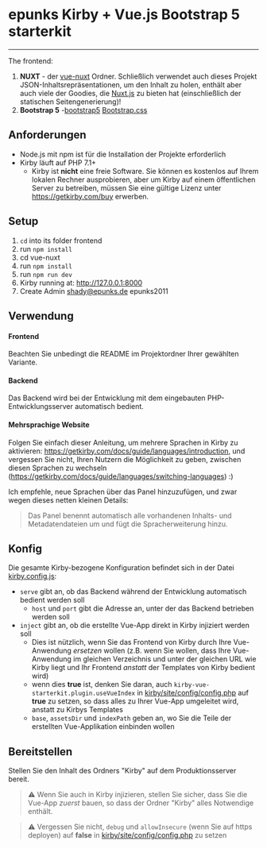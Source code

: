 # epunks Kirby + Vue.js Bootstrap 5 starterkit 
---

The frontend:

1. **NUXT** - der [vue-nuxt](vue-nuxt) Ordner. Schließlich verwendet auch dieses Projekt JSON-Inhaltsrepräsentationen, um den Inhalt zu holen, enthält aber auch viele der Goodies, die [Nuxt.js](https://nuxtjs.org) zu bieten hat (einschließlich der statischen Seitengenerierung)!
1. **Bootstrap 5** -[bootstrap5](bootstrap5) [Bootstrap.css](https://getbootstrap.com/docs/5.0/getting-started/introduction/)


## Anforderungen

- Node.js mit npm ist für die Installation der Projekte erforderlich
- Kirby läuft auf PHP 7.1+
  - Kirby ist **nicht** eine freie Software. Sie können es kostenlos auf Ihrem lokalen Rechner ausprobieren, aber um Kirby auf einem öffentlichen Server zu betreiben, müssen Sie eine gültige Lizenz unter https://getkirby.com/buy erwerben.

## Setup

1. `cd` into its folder frontend
2. run `npm install`
3. cd vue-nuxt
4. run `npm install`
5. run `npm run dev`
6. Kirby running at: http://127.0.0.1:8000  
7. Create Admin
shady@epunks.de
epunks2011

## Verwendung

#### Frontend

Beachten Sie unbedingt die README im Projektordner Ihrer gewählten Variante.

#### Backend

Das Backend wird bei der Entwicklung mit dem eingebauten PHP-Entwicklungsserver automatisch bedient.

#### Mehrsprachige Website

Folgen Sie einfach dieser Anleitung, um mehrere Sprachen in Kirby zu aktivieren: https://getkirby.com/docs/guide/languages/introduction, und vergessen Sie nicht, Ihren Nutzern die Möglichkeit zu geben, zwischen diesen Sprachen zu wechseln (https://getkirby.com/docs/guide/languages/switching-languages) :)

Ich empfehle, neue Sprachen über das Panel hinzuzufügen, und zwar wegen dieses netten kleinen Details:

> Das Panel benennt automatisch alle vorhandenen Inhalts- und Metadatendateien um und fügt die Spracherweiterung hinzu.

## Konfig

Die gesamte Kirby-bezogene Konfiguration befindet sich in der Datei [kirby.config.js](kirby.config.js):

- `serve` gibt an, ob das Backend während der Entwicklung automatisch bedient werden soll
  - `host` und `port` gibt die Adresse an, unter der das Backend betrieben werden soll
- `inject` gibt an, ob die erstellte Vue-App direkt in Kirby injiziert werden soll
  - Dies ist nützlich, wenn Sie das Frontend von Kirby durch Ihre Vue-Anwendung _ersetzen_ wollen (z.B. wenn Sie wollen, dass Ihre Vue-Anwendung im gleichen Verzeichnis und unter der gleichen URL wie Kirby liegt und Ihr Frontend _anstatt_ der Templates von Kirby bedient wird)
  - wenn dies **true** ist, denken Sie daran, auch `kirby-vue-starterkit.plugin.useVueIndex` in [kirby/site/config/config.php](kirby/site/config/config.php) auf **true** zu setzen, so dass alles zu Ihrer Vue-App umgeleitet wird, anstatt zu Kirbys Templates
  - `base`, `assetsDir` und `indexPath` geben an, wo Sie die Teile der erstellten Vue-Applikation einbinden wollen

## Bereitstellen

Stellen Sie den Inhalt des Ordners "Kirby" auf dem Produktionsserver bereit.

> ⚠️ Wenn Sie auch in Kirby injizieren, stellen Sie sicher, dass Sie die Vue-App _zuerst_ bauen, so dass der Ordner "Kirby" alles Notwendige enthält.

> ⚠️ Vergessen Sie nicht, `debug` und `allowInsecure` (wenn Sie auf https deployen) auf **false** in [kirby/site/config/config.php](kirby/site/config/config.php) zu setzen


